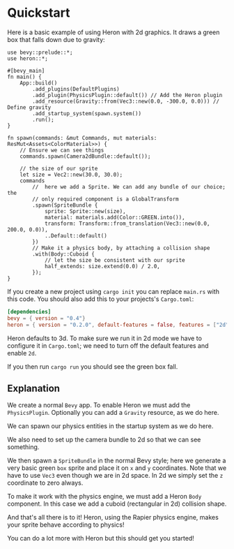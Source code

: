 # Quickstart

Here is a basic example of using Heron with 2d graphics. It draws a green box
that falls down due to gravity:

```rust,no_run
use bevy::prelude::*;
use heron::*;

#[bevy_main]
fn main() {
    App::build()
        .add_plugins(DefaultPlugins)
        .add_plugin(PhysicsPlugin::default()) // Add the Heron plugin
        .add_resource(Gravity::from(Vec3::new(0.0, -300.0, 0.0))) // Define gravity
        .add_startup_system(spawn.system())
        .run();
}

fn spawn(commands: &mut Commands, mut materials: ResMut<Assets<ColorMaterial>>) {
    // Ensure we can see things
    commands.spawn(Camera2dBundle::default());

    // the size of our sprite
    let size = Vec2::new(30.0, 30.0);
    commands
        //  here we add a Sprite. We can add any bundle of our choice; the
        // only required component is a GlobalTransform
        .spawn(SpriteBundle {
            sprite: Sprite::new(size),
            material: materials.add(Color::GREEN.into()),
            transform: Transform::from_translation(Vec3::new(0.0, 200.0, 0.0)),
            ..Default::default()
        })
        // Make it a physics body, by attaching a collision shape
        .with(Body::Cuboid {
            // let the size be consistent with our sprite
            half_extends: size.extend(0.0) / 2.0,
        });
}
```

If you create a new project using `cargo init` you can replace `main.rs`
with this code. You should also add this to your projects's `Cargo.toml`:

```toml
[dependencies]
bevy = { version = "0.4"} 
heron = { version = "0.2.0", default-features = false, features = ["2d"] }
```

Heron defaults to 3d. To make sure we run it in 2d mode we have to configure it
in `Cargo.toml`; we need to turn off the default features and enable `2d`.

If you then run `cargo run` you should see the green box fall.

## Explanation

We create a normal `Bevy` app. To enable Heron we must add the `PhysicsPlugin`.
Optionally you can add a `Gravity` resource, as we do here.

We can spawn our physics entities in the startup system as we do here.

We also need to set up the camera bundle to 2d so that we can see something.

We then spawn a `SpriteBundle` in the normal Bevy style; here we generate a
very basic green `box` sprite and place it on `x` and `y` coordinates. Note
that we have to use `Vec3` even though we are in 2d space. In 2d we simply set
the `z` coordinate to zero always.

To make it work with the physics engine, we must add a Heron `Body` component.
In this case we add a cuboid (rectangular in 2d) collision shape.

And that's all there is to it! Heron, using the Rapier physics engine, makes
your sprite behave according to physics!

You can do a lot more with Heron but this should get you started!

